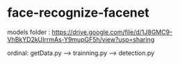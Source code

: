 # face-recognize-facenet
models folder : https://drive.google.com/file/d/1J8GMC9-VhBkYD2kUIrrmAs-Y9mupGF5h/view?usp=sharing

ordinal: getData.py --> trainning.py --> detection.py
